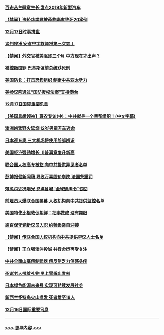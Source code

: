 #### [百态丛生肆意生长 盘点2019年新型汽车](../pages/prog202/a102731663.md?t=12180822) 
#### [【禁闻】法轮功学员被药物毒害致死20案例](../pages/prog202/a102731648.md?t=12180822) 
#### [12月17日时事拼盘](../pages/prog202/a102731589.md?t=12180822) 
#### [谈判停滞 安省中学教师将第三次罢工](../pages/prog202/a102731565.md?t=12180822) 
#### [【禁闻】外交官被美驱逐三个月 中方现在才出声？](../pages/prog202/a102731548.md?t=12180822) 
#### [被控叛国罪 巴基斯坦前总统获死刑](../pages/prog202/a102731435.md?t=12180822) 
#### [美国防长：打击恐怖组织 制衡中共亚太势力](../pages/prog202/a102731419.md?t=12180822) 
#### [美参议院通过“国防授权法案”支持港台](../pages/prog202/a102731407.md?t=12180822) 
#### [12月17日国际重要讯息](../pages/prog202/a102731240.md?t=12180822) 
#### [【美国思想领袖】班农专访(中)：中共就是一个黑帮组织！(中文字幕)](../pages/prog202/a102729959.md?t=12180822) 
#### [澳洲凶猛野火延烧 12岁男童开车逃命](../pages/prog202/a102731181.md?t=12180822) 
#### [日本迎东奥 三大机场将使用脸部辨识](../pages/prog202/a102731092.md?t=12180822) 
#### [美国经济强劲增长 川普满意度升新高](../pages/prog202/a102731052.md?t=12180822) 
#### [联合国人权高专被控 向中共提供异见者名单](../pages/prog202/a102731045.md?t=12180822) 
#### [彭博报假新闻稿 导致万喜股价崩跌 法国祭重罚](../pages/prog202/a102730937.md?t=12180822) 
#### [薄瓜瓜近况曝光 党媒曾喊“全球通缉令”召回](../pages/prog202/a102730850.md?t=12180822) 
#### [前雇员大爆联合国黑幕 人权机构向中共提供监控名单](../pages/prog202/a102730609.md?t=12180822) 
#### [美国特使比根敦促朝鲜：把事做成 没有期限](../pages/prog202/a102730625.md?t=12180822) 
#### [逾百保守党新议员入职  约翰逊亲自迎接](../pages/prog202/a102730778.md?t=12180822) 
#### [【禁闻】传联合国人权机构向中共提供异议人士名单](../pages/prog202/a102730747.md?t=12180822) 
#### [【禁闻】王立强澳洲投诚 共谍命运再受关注](../pages/prog202/a102730693.md?t=12180822) 
#### [中共全面山寨俄制武器 俄反制乏力倍感头疼](../pages/prog202/a102730668.md?t=12180822) 
#### [圣诞老人带着礼物 坐上雪橇出发啦](../pages/prog202/a102730635.md?t=12180822) 
#### [日本绿色能源未来展 实现可持续发展社会](../pages/prog202/a102730564.md?t=12180822) 
#### [新西兰怀特岛火山喷发 死者增至18人](../pages/prog202/a102730589.md?t=12180822) 
#### [12月16日国际重要讯息](../pages/prog202/a102730413.md?t=12180822) 

----
#### [ >>> 更早内容 <<< ](../indexes/prog202-earlier.md)
